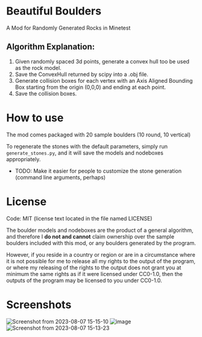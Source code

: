 # Beautiful Boulders

A Mod for Randomly Generated Rocks in Minetest


## Algorithm Explanation:
1. Given randomly spaced 3d points, generate a convex hull too be used as the rock model.
2. Save the ConvexHull returned by scipy into a .obj file.
3. Generate collision boxes for each vertex with an Axis Aligned Bounding Box starting from the origin (0,0,0) and ending at each point.
4. Save the collision boxes.

# How to use

The mod comes packaged with 20 sample boulders (10 round, 10 vertical)

To regenerate the stones with the default parameters, simply run `generate_stones.py`, and it will save the models and nodeboxes appropriately.

- TODO: Make it easier for people to customize the stone generation (command line arguments, perhaps)

# License

Code: MIT (license text located in the file named LICENSE)

The boulder models and nodeboxes are the product of a general algorithm, and therefore I **do not and cannot** claim ownership over the sample boulders included with this mod, or any boulders generated by the program.

However, if you reside in a country or region or are in a circumstance where it is not possible for me to release all my rights to the output of the program, or where my releasing of the rights to the output does not grant you at minimum the same rights as if it were licensed under CC0-1.0, then the outputs of the program may be licensed to you under CC0-1.0.

# Screenshots

![Screenshot from 2023-08-07 15-15-10](https://github.com/regulus79/beautifulboulders/assets/117475203/7d5d89ea-3aef-4467-9bab-605c7cf8d992)
![image](https://github.com/regulus79/beautifulboulders/assets/117475203/2594f991-3f33-49f4-8819-eba954852e3f)
![Screenshot from 2023-08-07 15-13-23](https://github.com/regulus79/beautifulboulders/assets/117475203/45a59bd0-8240-4480-8972-4b52de131cdf)
